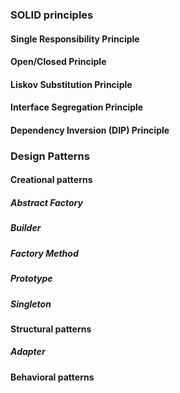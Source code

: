 ### SOLID  principles
#### Single Responsibility Principle
#### Open/Closed Principle
#### Liskov Substitution Principle
#### Interface Segregation Principle
#### Dependency Inversion (DIP) Principle
### Design Patterns
#### Creational patterns
##### Abstract Factory 
##### Builder 
##### Factory Method 
##### Prototype 
##### Singleton
#### Structural patterns
##### Adapter
#### Behavioral patterns
